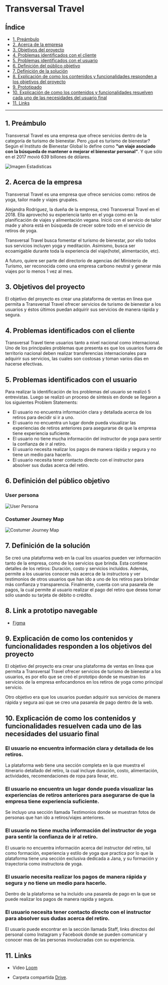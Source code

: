 # Transversal Travel
 
## Índice
 
* [1. Preámbulo](#1-preámbulo)
* [2. Acerca de la empresa](#2-acerca-de-la-empresa)
* [3. Objetivos del proyecto](#3-objetivos-del-proyecto)
* [4. Problemas identificados con el cliente](#4-problemas-identificados-con-el-cliente)
* [5. Problemas identificados con el usuario](#5-problemas-identificados-con-el-usuario)
* [6. Definición del público objetivo](#6-definición-del-público-objetivo)
* [7. Definición de la solución](#7-definición-de-la-solucion)
* [8. Explicación de como los contenidos y funcionalidades responden a los objetivos del proyecto](#8-explicacion-de-como-los-contenidos-y-funcionalidades-responden-a-los-objetivos-del-proyecto)
* [9. Prototipado](#9-prototipado)
* [10. Explicación de como los contenidos y funcionalidades resuelven cada uno de las necesidades del usuario final](#10-explicacion-de-como-los-contenidos-y-funcionalidades-resuelven-cada-uno-de-las-necesidades-del-usuario-final)
* [11. Links](#11-Links)

***

## 1. Preámbulo

Transversal Travel es una empresa que ofrece servicios dentro de la categoría de turismo de bienestar. 
Pero ¿qué es turismo de bienestar? Según el Instituto de Bienestar Global lo define como 
**"un viaje asociado con la búsqueda de mantener o mejorar el bienestar personal”**.
Y que sólo en el 2017 movió 639 billones de dólares.

![Imagen Estadisticas](https://github.com/Les9616/lim011-small-businesses/blob/master/WT.jpg)

## 2. Acerca de la empresa
 
Transversal Travel es una empresa que ofrece servicios como: retiros de yoga, 
tailor made y viajes grupales.

Alejandra Rodriguez, la dueña de la empresa, creó Transversal Travel en el 2018. 
Ella aprovechó su experiencia tanto en el yoga como en la planificación de viajes 
y alimentación vegana.
Inició con el servicio de tailor made y ahora está en búsqueda de crecer sobre 
todo en el servicio de retiros de yoga.

Transversal Travel busca fomentar el turismo de bienestar, por ello todos sus 
servicios incluyen yoga y meditación. Asimismo, busca ser ecoamigable durante 
toda la experiencia del viaje(hotel, alimentación, etc).

A futuro, quiere ser parte del directorio de agencias del Ministerio de Turismo, 
ser reconocida como una empresa carbono neutral y generar más viajes por lo menos
1 vez al mes.

## 3. Objetivos del proyecto

El objetivo del proyecto es crear una plataforma de ventas en línea que permita 
a Transversal Travel ofrecer servicios de turismo de bienestar a los usuarios y 
éstos últimos puedan adquirir sus servicios de manera rápida y segura.

## 4. Problemas identificados con el cliente

Transversal Travel tiene usuarios tanto a nivel nacional como internacional. 
Uno de los principales problemas que presenta es que los usuarios fuera de 
territorio nacional deben realizar transferencias internacionales para adquirir 
sus servicios, las cuales son costosas y toman varios días en hacerse efectivas.

## 5. Problemas identificados con el usuario

Para realizar la identificación de los problemas del usuario se realizó 5 entrevistas. 
Luego se realizó un proceso de síntesis en donde se llegaron a los siguientes Problem 
Statements:

- El usuario no encuentra información clara y detallada acerca de los retiros para 
  decidir si ir a uno.
- El usuario no encuentra un lugar donde pueda visualizar las experiencias de retiros 
  anteriores para asegurarse de que la empresa tiene experiencia suficiente.
- El usuario no tiene mucha información del instructor de yoga para sentir la confianza 
  de ir al retiro.
- El usuario necesita realizar los pagos de manera rápida y segura y no tiene un medio 
  para hacerlo.
- El usuario necesita tener contacto directo con el instructor para absolver sus dudas 
  acerca del retiro.

## 6. Definición del público objetivo

###  User persona

![User Persona](https://github.com/Les9616/lim011-small-businesses/blob/master/UserPersona.PNG)

###  Costumer Journey Map

![Costumer Journey Map](https://github.com/Les9616/lim011-small-businesses/blob/master/CJM.png)

## 7. Definición de la solución

Se creó una plataforma web en la cual los usuarios pueden ver información tanto 
de la empresa, como de los servicios que brinda. Esta contiene detalles de los 
retiros: Duración, costo y servicios incluidos. Además, permite a los usuarios 
conocer más acerca de la instructora y ver testimonios de otros usuarios que han 
ido a uno de los retiros para brindar màs confianza y transparencia. 
Finalmente, cuenta con una pasarela de pagos, la cual permite al usuario realizar 
el pago del retiro que desea tomar sólo usando su tarjeta de débito o crédito.

## 8. Link a prototipo navegable

- [Figma](https://www.figma.com/proto/dzx3wAloCAmTt9gL8Z6N5j/CJM?node-id=20%3A198&scaling=scale-down)

## 9. Explicación de como los contenidos y funcionalidades responden a los objetivos del proyecto

El objetivo del proyecto era crear una plataforma de ventas en línea que permita 
a Transversal Travel ofrecer servicios de turismo de bienestar a los usuarios, es 
por ello que se creó el prototipo donde se muestran los servicios de la empresa 
enfocandonos en los retiros de yoga como principal servicio.

Otro objetivo era que los usuarios puedan adquirir sus servicios de manera rápida 
y segura así que se creo una pasarela de pago dentro de la web.

## 10. Explicación de como los contenidos y funcionalidades resuelven cada uno de las necesidades del usuario final

### El usuario no encuentra información clara y detallada de los retiros.
 La plataforma web tiene una sección completa en la que muestra el itinerario detallado del retiro, la cual incluye duración, costo, alimentación, actividades, recomendaciones de ropa para llevar, etc. 

### El usuario no encuentra un lugar donde pueda visualizar las experiencias de retiros anteriores para asegurarse de que la empresa tiene experiencia suficiente. 
Se incluyo una sección llamada Testimonios donde se muestran fotos de personas que han ido a retiros/viajes anteriores.

### El usuario no tiene mucha información del instructor de yoga para sentir la confianza de ir al retiro.
El usuario no encuentra información acerca del instructor del retiro, tal como formación, experiencia y estilo de yoga que practica por lo que la plataforma tiene una sección exclusiva dedicada a Jana, y su formación y trayectoria como instructora de yoga.

### El usuario necesita realizar los pagos de manera rápida y segura y no tiene un medio para hacerlo.
Dentro de la plataforma se ha incluido una pasarela de pago en la que se puede realizar los pagos de manera rapida y segura.

### El usuario necesita tener contacto directo con el instructor para absolver sus dudas acerca del retiro.
El usuario puede encontrar en la sección llamada Staff, links directos del personal como Instagram y Facebook donde se pueden comunicar y conocer mas de las personas involucradas con su experiencia.

## 11. Links

- Video [Loom](https://www.loom.com/share/2f1660aa1f074c9bbc2de4614d68a82a)

- Carpeta compartida [Drive](https://drive.google.com/drive/folders/1FJdyXhNAS14YiS9SaOKpAG2gHAat1arZ).

